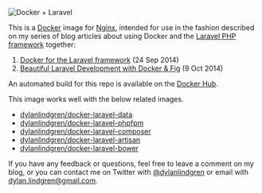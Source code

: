 ![Docker + Laravel](https://cloud.githubusercontent.com/assets/6241518/4891729/359014b8-63ab-11e4-8f48-c6e69c3ee948.jpg)

This is a [Docker](http://www.docker.com) image for [Nginx](http://nginx.org), intended for use in the fashion described on my series of blog articles about using Docker and the [Laravel PHP framework](http://www.laravel.com) together:

1. [Docker for the Laravel framework](http://dylanlindgren.com/docker-for-the-laravel-framework/) (24 Sep 2014)
2. [Beautiful Laravel Development with Docker & Fig](http://dylanlindgren.com/laravel-development-docker-fig/) (9 Oct 2014)

An automated build for this repo is available on the [Docker Hub](https://registry.hub.docker.com/u/dylanlindgren/docker-laravel-nginx/).

This image works well with the below related images.
- [dylanlindgren/docker-laravel-data](https://github.com/dylanlindgren/docker-laravel-data)
- [dylanlindgren/docker-laravel-phpfpm](https://github.com/dylanlindgren/docker-laravel-phpfpm)
- [dylanlindgren/docker-laravel-composer](https://github.com/dylanlindgren/docker-laravel-composer)
- [dylanlindgren/docker-laravel-artisan](https://github.com/dylanlindgren/docker-laravel-artisan)
- [dylanlindgren/docker-laravel-bower](https://github.com/dylanlindgren/docker-laravel-bower)

If you have any feedback or questions, feel free to leave a comment on my blog, or you can contact me on Twitter with [@dylanlindgren](https://twitter.com/dylanlindgren) or email with dylan.lindgren@gmail.com.
